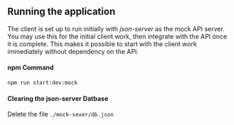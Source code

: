 ## Running the application
The client is set up to run initially with _json-server_ as the mock API server. You may use this for the 
initial client work, then integrate with the API once it is complete. This makes it possible to start with the client
work immediately without dependency on the API.

#### npm Command
```
npm run start:dev:mock
```

#### Clearing the json-server Datbase
Delete the file `./mock-sever/db.json`

